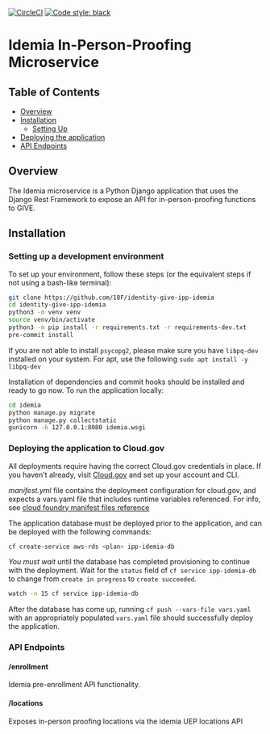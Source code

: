 [![CircleCI](https://circleci.com/gh/18F/identity-give-ipp-idemia.svg?style=svg)](https://circleci.com/gh/18F/identity-give-ipp-idemia)
[![Code style: black](https://img.shields.io/badge/code%20style-black-000000.svg)](https://github.com/psf/black)

Idemia In-Person-Proofing Microservice
=================
## Table of Contents
- [Overview](#overview)
- [Installation](#installation)
    - [Setting Up](#setting-up-your-environment)
- [Deploying the application](#deploying-the-application-to-cloud.gov)
- [API Endpoints](#api-endpoints)

## Overview
The Idemia microservice is a Python Django application that uses the Django Rest Framework to expose an API for in-person-proofing functions to GIVE.

## Installation

### Setting up a development environment
To set up your environment, follow these steps (or the equivalent steps if not using a bash-like terminal):
```sh
git clone https://github.com/18F/identity-give-ipp-idemia
cd identity-give-ipp-idemia
python3 -m venv venv
source venv/bin/activate
python3 -m pip install -r requirements.txt -r requirements-dev.txt
pre-commit install
```

If you are not able to install `psycopg2`, please make sure you have `libpq-dev` installed on your system. For apt, use the following `sudo apt install -y libpq-dev`

Installation of dependencies and commit hooks should be installed and ready to go now. To run the application locally:
```sh
cd idemia
python manage.py migrate
python manage.py collectstatic
gunicorn -b 127.0.0.1:8080 idemia.wsgi
```

### Deploying the application to Cloud.gov
All deployments require having the correct Cloud.gov credentials in place. If you haven't already, visit [Cloud.gov](https://cloud.gov) and set up your account and CLI.

*manifest.yml* file contains the deployment configuration for cloud.gov, and expects a vars.yaml file that includes runtime variables referenced. For info, see [cloud foundry manifest files reference](https://docs.cloudfoundry.org/devguide/deploy-apps/manifest-attributes.html)

The application database must be deployed prior to the application, and can be deployed with the following commands:
```sh
cf create-service aws-rds <plan> ipp-idemia-db
```

*You must wait* until the database has completed provisioning to continue with the deployment. Wait for the `status` field of `cf service ipp-idemia-db` to change from `create in progress` to `create succeeded`.
```sh
watch -n 15 cf service ipp-idemia-db
```

After the database has come up, running `cf push --vars-file vars.yaml` with an appropriately populated `vars.yaml` file should successfully deploy the application.

### API Endpoints
#### /enrollment
Idemia pre-enrollment API functionality.

#### /locations
Exposes in-person proofing locations via the idemia UEP locations API
